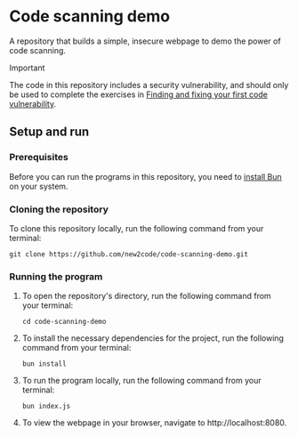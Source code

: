 # Code scanning demo

A repository that builds a simple, insecure webpage to demo the power of code scanning.

> [!IMPORTANT]
> The code in this repository includes a security vulnerability, and should only be used to complete the exercises in [Finding and fixing your first code vulnerability](https://docs.github.com/get-started/learning-to-code/finding-and-fixing-your-first-code-vulnerability).

## Setup and run

### Prerequisites

Before you can run the programs in this repository, you need to [install Bun](https://bun.sh/docs/installation#installing) on your system.

### Cloning the repository

To clone this repository locally, run the following command from your terminal:

```shell copy
git clone https://github.com/new2code/code-scanning-demo.git
```

### Running the program

1. To open the repository's directory, run the following command from your terminal:

    ```shell copy
    cd code-scanning-demo
    ```

2. To install the necessary dependencies for the project, run the following command from your terminal:

    ```shell copy
    bun install
    ```

3. To run the program locally, run the following command from your terminal:

    ```shell copy
    bun index.js
    ```

4. To view the webpage in your browser, navigate to http://localhost:8080.
